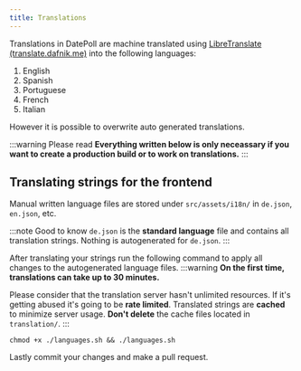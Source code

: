 ```yaml
---
title: Translations
---
```


Translations in DatePoll are machine translated using [LibreTranslate (translate.dafnik.me)](https://translate.dafnik.me)
into the following languages:
1. English
1. Spanish
1. Portuguese
1. French
1. Italian

However it is possible to overwrite auto generated translations.

:::warning Please read
**Everything written below is only neceassary if you want to create a production build or to work on translations.**
:::

## Translating strings for the frontend
Manual written language files are stored under `src/assets/i18n/` in `de.json`, `en.json`, etc.

:::note Good to know
`de.json` is the **standard language** file and contains all translation strings. Nothing is autogenerated for `de.json`.
:::

After translating your strings run the following command to apply all changes to the autogenerated language files.
:::warning
**On the first time, translations can take up to 30 minutes.**

Please consider that the translation server hasn't unlimited resources. If it's getting abused it's going to be 
**rate limited**. Translated strings are **cached** to minimize server usage. **Don't delete** the cache files 
located in `translation/`.
:::
```
chmod +x ./languages.sh && ./languages.sh
```

Lastly commit your changes and make a pull request.
